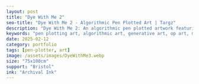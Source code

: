 ```yaml
---
layout: post
title: "Dye With Me 2"
seo-title: "Dye With Me 2 - Algorithmic Pen Plotted Art | Targz"
description: "Dye With Me 2: An algorithmic pen plotted artwork featuring geometric patterns. 75x100cm archival ink on Bristol paper."
keywords: "pen plotting art, algorithmic art, generative art, op art, mathematical art, geometric patterns, bristol paper, precision plotting"
date: 2025-02-12
category: portfolio
tags: [pen-plotter, art]
image: /assets/images/DyeWithMe3.webp
size: "75x100cm"
support: "Bristol"
ink: "Archival Ink"
---
```





